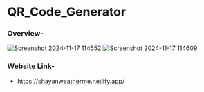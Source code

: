 # QR_Code_Generator
### Overview-
![Screenshot 2024-11-17 114552](https://github.com/user-attachments/assets/a75a48a6-0fa4-44f0-93ec-88837faf8e8d)
![Screenshot 2024-11-17 114609](https://github.com/user-attachments/assets/e6e66f23-2940-41b3-8d20-26794fef987b)
### Website Link-
* https://shayanweatherme.netlify.app/
